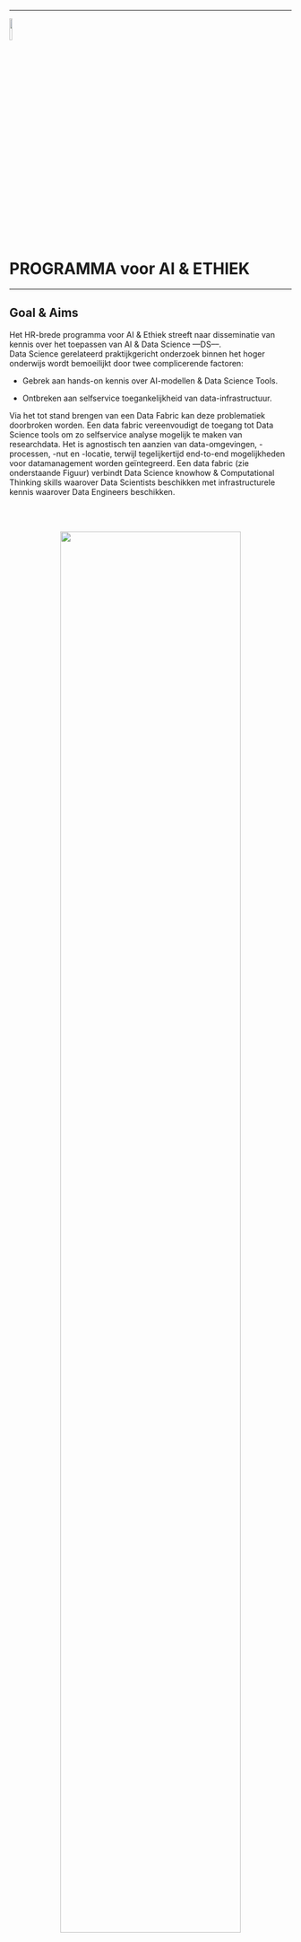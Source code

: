 <!--
https://docs.github.com/en/get-started/writing-on-github/getting-started-with-writing-and-formatting-on-github/basic-writing-and-formatting-syntax
-->


***********

<p align="left">
<img src="https://avatars.githubusercontent.com/u/115706761?s=400&u=7c6cae892816e172b0b7eef99f2d32adb948c6ad&v=4" width=10% height=10%>
<p align="left">

<p style="border-bottom: none"> <p/>

# PROGRAMMA voor AI & ETHIEK 

***********

## Goal & Aims

Het HR-brede programma voor AI & Ethiek streeft naar disseminatie van kennis over het toepassen van AI & Data Science ––DS––. <br />
Data Science gerelateerd praktijkgericht onderzoek binnen het hoger onderwijs wordt bemoeilijkt door twee complicerende factoren:

* Gebrek aan hands-on kennis over AI-modellen & Data Science Tools.

* Ontbreken aan selfservice toegankelijkheid van data-infrastructuur. 

Via het tot stand brengen van een Data Fabric  kan deze problematiek doorbroken worden. Een data fabric vereenvoudigt de toegang tot Data Science tools om zo selfservice analyse mogelijk te maken van researchdata. Het is agnostisch ten aanzien van data-omgevingen, -processen, -nut en -locatie, terwijl tegelijkertijd end-to-end mogelijkheden voor datamanagement worden geïntegreerd. Een data fabric (zie onderstaande Figuur) verbindt Data Science knowhow & Computational Thinking skills waarover Data Scientists beschikken met infrastructurele kennis waarover  Data Engineers beschikken.

<br> <br>

<p align="center">
<img src="https://user-images.githubusercontent.com/684692/208652992-55099b81-20fb-4c97-83a9-f04deb65eef3.png" width=80% height=80%>
<p align="center">


***********

## Our [Motto](https://fsymbols.com/text-art/) is:

<br> <br>
<div align="center">

███████████████████████████████████████████████████████
█▄─▄▄▀█─▄▄─███▄─▀█▄─▄█─▄▄─███─█─██▀▄─██▄─▄▄▀█▄─▀█▀─▄█░█
██─██─█─██─████─█▄▀─██─██─███─▄─██─▀─███─▄─▄██─█▄█─██▄█
▀▄▄▄▄▀▀▄▄▄▄▀▀▀▄▄▄▀▀▄▄▀▄▄▄▄▀▀▀▄▀▄▀▄▄▀▄▄▀▄▄▀▄▄▀▄▄▄▀▄▄▄▀▄▀

</div>

<br> <br>
***********

# Afstuderen in het Prometheus Data Science Lab

***********

Het Prometheus data-lab richt zich op het betrouwbaar & verantwoord inzetten van Data Science om te komen tot bildung van Computational Thinking, enerzijds, en het laagdrempelig delen van inzichten voor maatschappelijke vraagstukken die voortvloeien uit praktijkgericht onderzoek, anderzijds. 

Data Science creëert betekenisvolle inzichten uit researchdata. Voorbeelden hiervan zijn teksten & images afkomstig van het world-wide-web, zoals sociale media en discussiefora, maar kunnen ook bestaan uit IoT sensor-data en/of logfiles die gebruikt kunnen worden voor het trainen van state-of-the-art AI-modellen.

Het Prometheus Lab werkt samen met opdrachtgevers aan data-producten om de doorzoekbaarheid van researchdata te vergroten, causale relaties te kunnen opsporen en/of patronen te kunnen blootleggen. Daarbij ligt de focus op het laagdrempelig & verantwoord inzetten van AI-technologie. Centraal uitgangspunt is het doorlichten van 
de gehele keten van informatieverwerking, van ruwe data tot de menselijke beslissing aanbod.



<br> <br>
***********

## Afstudeer Thema's

Er zijn drie verschillende Data Science thema's waarop studenten kunnen afstuderen:

* Toepassen van kunstmatige intelligentie (AI) en Machine Learning (ML). Doel is het ontwerpen van FAIR data products die het benutten van AI-modellen toegankelijk maken voor niet-technisch onderlegde eindgebruikers. Een voorbeeld hiervan is de [Matlab, Regression Learner applicatie](https://github.com/robvdw/MATLAB_REGRESSION_LEARNER). 

<!--
In this course, you will build on the skills learned in Exploratory Data Analysis with MATLAB and Data Processing and Feature Engineering with MATLAB to increase your ability to harness the power of MATLAB to analyze data relevant to the work you do. These skills are valuable for those who have domain knowledge and some exposure to computational tools, but no programming background. To be successful in this course, you should have some background in basic statistics (histograms, averages, standard deviation, curve fitting, interpolation) and have completed courses 1 through 2 of this specialization. By the end of this course, you will use MATLAB to identify the best machine learning model for obtaining answers from your data. You will prepare your data, train a predictive model, evaluate and improve your model, and understand how to get the most out of your models.
-->

* Toepassen van natuurlijke taalverwerking (NLP). Doel is het ontwerpen van FAIR data products die grootschalige taalmodellen ––zoals BERT, BLOOM en ChatGPT–– kunnen benutten voor de analyse van vrije-teksten. Voorbeeld hiervan is ["text mining & wrangling" van klinische vrije tekst](https://github.com/robvdw/Decision-Support-Systems-In-Allied-Healthcare) afkomstig van zorgverleners. 


* Toepassen van kennisrepresentatietechnieken, waaronder semantic web, ontologies, reasoning, en symbolic AI. Doel is het benutten van Data Science tools voor het creeren van een Data Fabric. Voorbeeld hiervan is [Anaconda in combinatie met Jupyter Notebooks](https://github.com/robvdw/Creating-AI-Data-Products-Using-Jupyter-Notebooks).

<br> <br>
*********** 
## Wij zijn op zoek naar studenten met:

* Sterke affiniteit voor AI-technologie, waaronder Machine Learning en Deep Learning, waarbij je je bewust bent van de randvoorwaarden, kansen en beperkingen.

* Actieve beheersing van een hogere programeertaal  ---bijvoorkeur Python--- inclusief praktische kennis van data Science libraries. 


<!--
Wat wij jou bieden
Jij wilt werken aan de voorloper van jouw carrière. Een stage geeft de mogelijkheid om een kijkje te nemen bij wellicht jouw toekomstige werkgever. TNO gaat daarin een stap verder. Je neemt niet alleen een kijkje, jij en jouw kennis zijn essentieel voor onze innovaties. We hechten daarom veel waarde aan jouw persoonlijke en professionele ontwikkeling.
Uiteraard word je goed begeleid tijdens je stage, tegelijkertijd geven we je de ruimte om jezelf te ontplooien. Vanzelfsprekend bieden we je een passende stagevergoeding aan.

TNO als werkgever
Ervaring opdoen in een groep van enthousiaste, gedreven Data Scientists, die na het werk ook nog (online) sociale activiteiten delen. Dit alles binnen de Unit ICT van TNO. TNO is een onafhankelijke onderzoeksorganisatie die op basis van haar expertise en onderzoek een belangrijke bijdrage levert aan de concurrentiekracht van bedrijven en organisaties, aan de economie en aan de kwaliteit van de samenleving als geheel. Met zo’n 3000 medewerkers werken we voor uiteenlopende opdrachtgevers: overheden, het mkb, grote bedrijven, dienstverleners en maatschappelijke organisaties. Samen werken we aan nieuwe kennis, betere producten, heldere adviezen over beleid en processen. Bij alles wat we doen, draait het om impact. Onze product- en procesinnovaties en onze adviezen hebben pas écht zin als de opdrachtgever daarmee zijn concurrentiepositie kan verbeteren. Als de overheid daarmee haar beleid doelmatiger kan inrichten. En als het mensen en organisaties daadwerkelijk verder helpt.
-->

<br /><br /><br /><br /><br /><br /><br /><br /><br /><br />

************


# Workshop aanbod Programma AI & Ethiek 


************

Het didactische fundament voor het opbouwen van een breed aanbod van AI & Ethiek workshops is gebaseerd op het Dreyfus model. 
<br> <br>

<p align="center">
<img src="https://user-images.githubusercontent.com/684692/208001090-ae7b38fb-b653-4400-9f60-57b12922b6bc.jpg" width=60% height=60%>
<p align="center">


## Goal & Aims

Ons doel is om op drie skill-niveau's workshops te gaan aanbieden.
Het eerste niveau is gericht op de duiding. Uitgangspunt is dat de beoogde doelgroep nagenoeg geen inhoudelijke kennis heeft van AI & ethiek. Het tweede niveau is gericht op toepassen. Uitgangspunt hier is dat de beoogde doelgroep over inhoudelijke basiskennis beschikt  over hoe AI-technologie te duiden en in een ethisch kader te plaatsen. Deze doelgroep is nog niet in staat om AI-technologie zelfstandig te kunnen toepassen. Het derde niveau is gericht innoveren & onderzoeken. Uitgangspunt hier is dat de beoogde doelgroep over voldoende inhoudelijke kennis bezit om AI-technologie zelfstandig & verantwoord kan toepassen. Deze doelgroep heeft behoefte aan verdieping van hun AI kennis met betrekking tot een specifiek toepassingsdomein.

<br> <br>
<div align="center">

 Dreyfus skill-level | Doelgroep |  Competenties 
----- | --- | --- 
novice | duider | Has an incomplete understanding, approaches tasks mechanistically and needs supervision to complete them.
Advanced Beginner | duider | Has a working understanding, tends to see actions as a series of steps, can complete simpler tasks without supervision.
Competent | toepasser | Has a good working and background understanding, sees actions at least partly in context, able to complete work independently to a standard that is acceptable though it may lack refinement.
Proficient | toepasser | Has a deep understanding, sees actions holistically, can achieve a high standard routinely.
Expert | innovator | Has an authoritative or deep holistic understanding, deals with routine matters intuitively, able to go beyond existing interpretations, achieves excellence with ease.

</div>
<br> <br>

<br>
 
***********
 
## Workshop AI-toepassing Domeinen/Modaliteiten



Er zijn drie dominante AI toepassingsgebieden/modaliteiten: Natural Language processing/Language: NLP, Computer Vision/vision: CV and Reinforcement Learning RL /Motor-behaviour. Het fundament onder deze toepassingdgebieden wordt gevormd door de vakgebieden Data Science & Machine Learning.
 
<br> 
<div align="center">
  
   Natural Language Processing [NLP]   |   Computer Vision [CV]    |    Reinforced Learning [RL]    
 --- | --- | ---
 | |
 creating  [chat-bots](https://www.digitalocean.com/community/tutorials/how-to-create-an-intelligent-chatbot-in-python-using-the-spacy-nlp-library) | creating [facial expression recognition](https://towardsdatascience.com/the-ultimate-guide-to-emotion-recognition-from-facial-expressions-using-python-64e58d4324ff) | creating [ML-agents](https://www.gocoder.one/blog/introduction-to-unity-ml-agents)


</div>
<br> <br>

Uitgangpunt is om tot een workshop eco-systeem te komen op basis waarvan de beoogde doelgroep zelf kan bepalen welke workshop ze willen volgen. 
 
 Elke workshop zal gekoppeld worden aan een  Github Repository op  met als URL: https://github.com/HR-HUMANIZING-CYBER. Uiteindelijk zal een deel van de workshops worden omgezet in  EduBadges.
<br> <br>


***********

## Workshop overzicht december 2022
De DUUR van de workshops moet nog worden toegevoegd. Miro materiaal ook deelbaar maken?  Edu-badges / examinering / certificering?

<br> <br>

Dreyfus skill-level | Doelgroep |  Start niveau  | AI-domein | Leerdoel | Docs | Tools |  Cast
--- | --- | --- | --- | --- | --- | --- | ---
novice | duider | onvolledig inzicht, <br /> supervisie nodig | Machine learning | Je leert de concepten die je moet weten om te kunnen begrĳpen wat state-of-the-art AI is en hoe het werkt. Voor deze workshop is geen technische voorkennis vereist | [pdf](https://docent.cmi.hro.nl/willi/10JAAR_STADSLAB/AI_WORKSHOP_10JAAR_STADSLAB_JUNI_2022sec.pdf) ☑ |Google <br /> Teachable Machine | Marije <Br />  <br/> Rob
novice | duider | onvolledig inzicht, <br /> supervisie nodig | Data Science| Je leert de concepten die je moet weten om te kunnen begrĳpen wat state-of-the-art Data Science is en hoe je broncode kunt schrijven met Notebooks. Voor deze workshop is geen technische voorkennis vereist | [Github Rep](https://github.com/robvdw/Creating-AI-Data-Products-Using-Jupyter-Notebooks) ☑ | Anaconda <br /> Jupyter Notebook <br /> Python | Alfons <Br />  <br/> Rob
novice | duider | onvolledig inzicht, <br /> supervisie nodig | Machine Learning <br /> NLP <br/> CV| Azure docententraining (AI-900)  Voor deze workshop is geen technische voorkennis vereist | [Webpage](https://learn.microsoft.com/en-us/certifications/exams/ai-900) ☑ | Anaconda <br /> Jupyter Notebook <br /> Python | Alfons <br /><br /> Rob
Proficient | toepasser | inzicht in context, <br /> autonoom | Machine Learning | Verschillende regressie-neurale netwerkmodellen worden vergelijken met behulp van de Matlab Regression Learner app. Het doel is om getrainde modellen te exporteren op aangepaste datasets om voorspellingen te doen voor nieuwe gegevens. | [GitHub Rep](https://github.com/robvdw/MATLAB_REGRESSION_LEARNER) ☑ | Matlab | Rob
Proficient | toepasser | inzicht in context, <br /> autonoom | Machine Learning <br /> <br />  NLP | Verschillende NLP functies worden vergelijken met behulp van Python Jupyter Notebooks. Het doel is om chatbots te trainen op basis van een zelf opgestelde dialoog-structuur. | [GitHub Rep](https://github.com/robvdw/Digital-Humans) ☑ | spaCy, NLTK, Pandas, Pytorh | Rob



